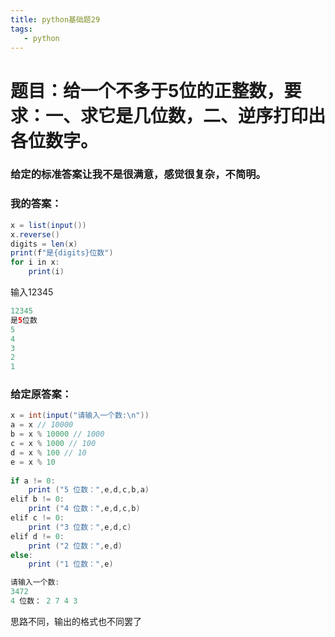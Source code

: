 ```yaml
---
title: python基础题29
tags:
   - python
---
```

# 题目：给一个不多于5位的正整数，要求：一、求它是几位数，二、逆序打印出各位数字。
### 给定的标准答案让我不是很满意，感觉很复杂，不简明。
### 我的答案：
```java
x = list(input())
x.reverse()
digits = len(x)
print(f"是{digits}位数")
for i in x:
    print(i)
```
输入12345
```java
12345
是5位数
5
4
3
2
1
```
### 给定原答案：
```java
x = int(input("请输入一个数:\n"))
a = x // 10000
b = x % 10000 // 1000
c = x % 1000 // 100
d = x % 100 // 10
e = x % 10
 
if a != 0:
    print ("5 位数：",e,d,c,b,a)
elif b != 0:
    print ("4 位数：",e,d,c,b)
elif c != 0:
    print ("3 位数：",e,d,c)
elif d != 0:
    print ("2 位数：",e,d)
else:
    print ("1 位数：",e)
```
```java
请输入一个数:
3472
4 位数： 2 7 4 3
```
思路不同，输出的格式也不同罢了
